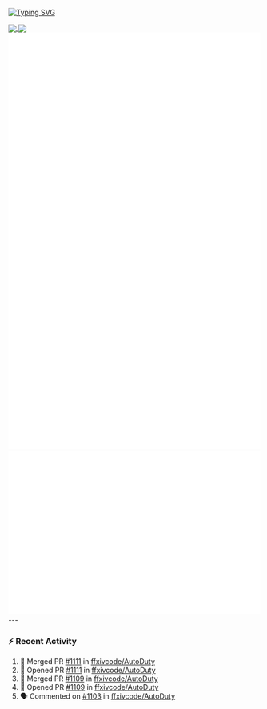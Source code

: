 [![Typing SVG](https://readme-typing-svg.demolab.com?font=Fira+Code&duration=1000&pause=1000&multiline=true&repeat=false&width=435&lines=Simon+Latusek+%7C+Gameplay+Engineer)](https://git.io/typing-svg)

<a href="https://github.com/anuraghazra/github-readme-stats">
  <img height=200 align="center" src="https://github-readme-stats.vercel.app/api?username=erdelf&theme=radical" />
</a>
<a href="https://github.com/anuraghazra/convoychat">
  <img height=200 align="center" src="https://streak-stats.demolab.com?user=erdelf&theme=radical&mode=weekly" />
</a>

<picture>
  <img src="/github-metrics.svg" alt="Metrics">
</picture>

<picture>
  <img src="/github-metrics-achievements.svg" alt="Achievements">
</picture>
---

### :zap: Recent Activity
<!--START_SECTION:activity-->
1. 🎉 Merged PR [#1111](https://github.com/ffxivcode/AutoDuty/pull/1111) in [ffxivcode/AutoDuty](https://github.com/ffxivcode/AutoDuty)
2. 💪 Opened PR [#1111](https://github.com/ffxivcode/AutoDuty/pull/1111) in [ffxivcode/AutoDuty](https://github.com/ffxivcode/AutoDuty)
3. 🎉 Merged PR [#1109](https://github.com/ffxivcode/AutoDuty/pull/1109) in [ffxivcode/AutoDuty](https://github.com/ffxivcode/AutoDuty)
4. 💪 Opened PR [#1109](https://github.com/ffxivcode/AutoDuty/pull/1109) in [ffxivcode/AutoDuty](https://github.com/ffxivcode/AutoDuty)
5. 🗣 Commented on [#1103](https://github.com/ffxivcode/AutoDuty/issues/1103#issuecomment-3218496235) in [ffxivcode/AutoDuty](https://github.com/ffxivcode/AutoDuty)
<!--END_SECTION:activity-->

<!--
**erdelf/erdelf** is a ✨ _special_ ✨ repository because its `README.md` (this file) appears on your GitHub profile.

Here are some ideas to get you started:

- 🔭 I’m currently working on ...
- 🌱 I’m currently learning ...
- 👯 I’m looking to collaborate on ...
- 🤔 I’m looking for help with ...
- 💬 Ask me about ...
- 📫 How to reach me: ...
- 😄 Pronouns: ...
- ⚡ Fun fact: ...
-->
